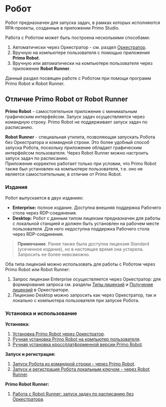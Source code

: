 # Робот

Робот предназначен для запуска задач, в рамках которых исполняются RPA-проекты, созданные в приложении Primo Studio.

Работа с Роботом может быть построена несколькими способами:

1. Автоматически через Оркестратор - см. раздел [Оркестратор](https://docs.primo-rpa.ru/primo-rpa/orchestrator/intro).
2. Вручную на компьютере пользователя с помощью приложения **Primo Robot**. 
3. Вручную или автоматически на компьютере пользователя через приложение **Robot Runner**. 

Данный раздел посвящен работе с Роботом при помощи программ Primo Robot и Robot Runner.

## Отличие Primo Robot от Robot Runner

**Primo Robot** - самостоятельное приложение с минимальным графическим интерфейсом. Запуск задач осуществляется через командную строку. Primo Robot не поддерживает запуск задач по расписанию.

**Robot Runner** - специальная утилита, позволяющая запускать Робота без Оркестратора и командной строки. Это более удобный способ запуска Робота, поскольку приложение обладает графическим интерфейсом пользователя. Через Robot Runner можно настроить запуск задач по расписанию.\
Приложение корректно работает только при условии, что Primo Robot также был установлен на компьютере пользователя, т.е. оно не является самостоятельным, в отличие от Primo Robot.

### Издания

Робот выпускается в двух изданиях:

* **Enterprise:** полное издание. Доступна внешняя поддержка Рабочего стола через RDP-соединения.
* **Desktop:** Робот с данным типом лицензии предназначен для работы с локальной станцией и должен быть установлен на рабочем месте пользователя. Для него недоступна поддержка Рабочего стола через RDP-соединения.

> **Примечание**. Ранее также была доступна лицензия Standard (усеченное издание), но в настоящее время она устарела. Запросить ее более невозможно.

Оба типа лицензий можно использовать для работы с Роботом через Primo Robot или Robot Runner:

1. Запрос лицензии Enterprise осуществляется через Оркестратор: для формирования запроса см. разделы [Типы лицензий](https://docs.primo-rpa.ru/primo-rpa/orchestrator/settings/licensing/license-types) и [Получение лицензий](https://docs.primo-rpa.ru/primo-rpa/orchestrator/settings/licensing/new-license) в Оркестраторе.
2. Лицензию Desktop можно запросить как через Оркестратор, так и локально с компьютера пользователя при запуске Робота.



### Установка и использование

**Установка:**

1. [Установка Primo Robot через Оркестратор](https://docs.primo-rpa.ru/primo-rpa/orchestrator/settings/upload-robot). 
2. [Ручная установка Primo Robot на компьютер пользователя](https://docs.primo-rpa.ru/primo-rpa/primo-robot/install_robot). 
3. [Ручная установка кроссплатформенной версии Primo Robot](https://docs.primo-rpa.ru/primo-rpa/primo-robot/install_robot_core).

**Запуск и регистрация:**

1. [Запуск Робота из командной строки - через Primo Robot](https://docs.primo-rpa.ru/primo-rpa/primo-robot/launch-command).
2. [Запуск и регистрация Робота локальным ключом - через Robot Runner](https://docs.primo-rpa.ru/primo-rpa/primo-robot/robot-runner/registration-desktop).

**Primo Robot Runner:**

1. [Работа с Robot Runner: запуск задач по расписанию без Оркестратора](https://docs.primo-rpa.ru/primo-rpa/primo-robot/robot-runner/README).




